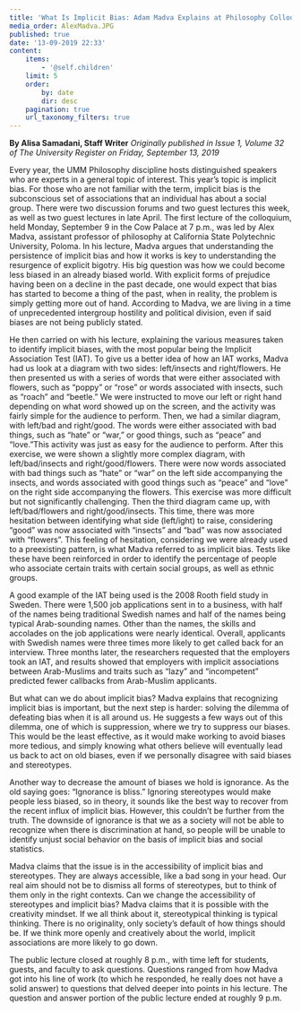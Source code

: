 ```yaml
---
title: 'What Is Implicit Bias: Adam Madva Explains at Philosophy Colloquium'
media_order: AlexMadva.JPG
published: true
date: '13-09-2019 22:33'
content:
    items:
        - '@self.children'
    limit: 5
    order:
        by: date
        dir: desc
    pagination: true
    url_taxonomy_filters: true
---
```


**By Alisa Samadani, Staff Writer** _Originally published in Issue 1, Volume 32 of The University Register on Friday, September 13, 2019_

Every year, the UMM Philosophy discipline hosts distinguished speakers who are experts in a general topic of interest. This year’s topic is implicit bias. For those who are not familiar with the term, implicit bias is the subconscious set of associations that an individual has about a social group. There were two discussion forums and two guest lectures this week, as well as two guest lectures in late April. The first lecture of the colloquium, held Monday, September 9 in the Cow Palace at 7 p.m., was led by Alex Madva, assistant professor of philosophy at California State Polytechnic University, Poloma. In his lecture, Madva argues that understanding the persistence of implicit bias and how it works is key to understanding the resurgence of explicit bigotry. His big question was how we could become less biased in an already biased world. With explicit forms of prejudice having been on a decline in the past decade, one would expect that bias has started to become a thing of the past, when in reality, the problem is simply getting more out of hand. According to Madva, we are living in a time of unprecedented intergroup hostility and political division, even if said biases are not being publicly stated.

He then carried on with his lecture, explaining the various measures taken to identify implicit biases, with the most popular being the Implicit Association Test (IAT).
To give us a better idea of how an IAT works, Madva had us look at a diagram with two sides: left/insects and right/flowers. He then presented us with a series of words that were either associated with flowers, such as “poppy” or “rose” or words associated with insects, such as “roach” and “beetle.” We were instructed to move our left or right hand depending on what word showed up on the screen, and the activity was fairly simple for the audience to perform. Then, we had a similar diagram, with left/bad and right/good. The words were either associated with bad things, such as “hate” or “war,” or good things, such as “peace” and “love.”This activity was just as easy for the audience to perform. After this exercise, we were shown a slightly more complex diagram, with left/bad/insects and right/good/flowers. There were now words associated with bad things such as “hate” or “war” on the left side accompanying the insects, and words associated with good things such as “peace” and “love” on the right side accompanying the flowers. This exercise was more difficult but not significantly challenging. Then the third diagram came up, with left/bad/flowers and right/good/insects. This time, there was more hesitation between identifying what side (left/ight) to raise, considering “good” was now associated with “insects” and “bad” was now associated with “flowers”. This feeling of hesitation, considering we were already used to a preexisting pattern, is what Madva
referred to as implicit bias. Tests like these have been reinforced in order to identify the percentage of people who associate certain traits with certain social groups, as well as ethnic groups. 

A good example of the IAT being used is the 2008 Rooth field study in Sweden. There were 1,500 job applications sent in to a business, with half of the names being traditional Swedish names and half of the names being typical Arab-sounding names. Other than the names, the skills and accolades on the job applications were
nearly identical. Overall, applicants with Swedish names were three times more likely to get called back for an interview. Three months later, the researchers requested that the employers took an IAT, and results showed that employers with implicit associations between Arab-Muslims and traits such as “lazy” and “incompetent” predicted fewer callbacks from Arab-Muslim applicants.

But what can we do about implicit bias? Madva explains that recognizing implicit bias is important, but the next step is harder: solving the dilemma of defeating bias when it is all around us. He suggests a few ways out of this dilemma, one of which is suppression, where we try to suppress our biases. This would be the least
effective, as it would make working to avoid biases more tedious, and simply knowing what others believe will eventually lead us back to act on old biases, even if we personally disagree with said biases and stereotypes.

Another way to decrease the amount of biases we hold is ignorance. As the old saying goes: “Ignorance is bliss.” Ignoring stereotypes would make people less biased, so in theory, it sounds like the best way to recover from the recent influx of implicit bias. However, this couldn’t be further from the truth. The downside of ignorance is that we as a society will not be able to recognize when there is discrimination at hand, so people will be unable to identify unjust social behavior on the basis of implicit bias and social statistics. 

Madva claims that the issue is in the accessibility of implicit bias and stereotypes. They are always accessible, like a bad song in your head. Our real aim should not be to dismiss all forms of stereotypes, but to think of them only in the right contexts. Can we change the accessibility of stereotypes and implicit bias? Madva claims that it is possible with the creativity mindset. If we all think about it, stereotypical thinking is typical thinking. There is no originality, only society’s default of how things
should be. If we think more openly and creatively about the world, implicit associations are more likely to go down.

The public lecture closed at roughly 8 p.m., with time left for students, guests, and faculty to ask questions. Questions ranged from how Madva got into his line of work (to which he responded, he really does not have a solid answer) to questions that delved deeper into points in his lecture. The question and answer portion of the public lecture ended at roughly 9 p.m.